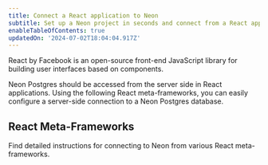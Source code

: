 ```yaml
---
title: Connect a React application to Neon
subtitle: Set up a Neon project in seconds and connect from a React application
enableTableOfContents: true
updatedOn: '2024-07-02T18:04:04.917Z'
---
```


React by Facebook is an open-source front-end JavaScript library for building user interfaces based on components.

Neon Postgres should be accessed from the server side in React applications. Using the following React meta-frameworks, you can easily configure a server-side connection to a Neon Postgres database.

## React Meta-Frameworks

Find detailed instructions for connecting to Neon from various React meta-frameworks.

<TechnologyNavigation open>

<a href="/docs/guides/nextjs" title="Next.js" description="Connect a Next.js application to Neon" icon="next-js"></a>

<a href="/docs/guides/remix" title="Remix" description="Connect a Remix application to Neon" icon="remix"></a>

</TechnologyNavigation>

<NeedHelp/>
